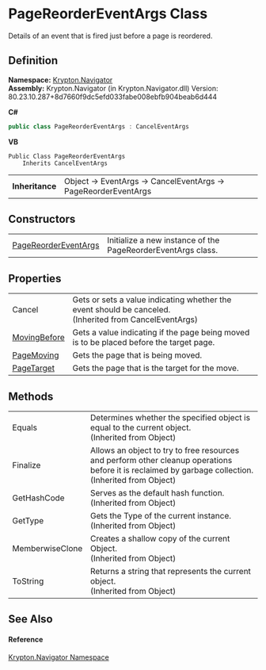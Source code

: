 # PageReorderEventArgs Class


Details of an event that is fired just before a page is reordered.



## Definition
**Namespace:** <a href="a21ac074-d119-3dc6-bd1c-d3a12c0128bc.md">Krypton.Navigator</a>  
**Assembly:** Krypton.Navigator (in Krypton.Navigator.dll) Version: 80.23.10.287+8d7660f9dc5efd033fabe008ebfb904beab6d444

**C#**
``` C#
public class PageReorderEventArgs : CancelEventArgs
```
**VB**
``` VB
Public Class PageReorderEventArgs
	Inherits CancelEventArgs
```

<table><tr><td><strong>Inheritance</strong></td><td>Object  →  EventArgs  →  CancelEventArgs  →  PageReorderEventArgs</td></tr>
</table>



## Constructors
<table>
<tr>
<td><a href="c0d6a604-2aec-ca38-acb5-b54550bd64cf.md">PageReorderEventArgs</a></td>
<td>Initialize a new instance of the PageReorderEventArgs class.</td></tr>
</table>

## Properties
<table>
<tr>
<td>Cancel</td>
<td>Gets or sets a value indicating whether the event should be canceled.<br />(Inherited from CancelEventArgs)</td></tr>
<tr>
<td><a href="5438fe7d-c93f-9d7c-8318-4e39e2cb910a.md">MovingBefore</a></td>
<td>Gets a value indicating if the page being moved is to be placed before the target page.</td></tr>
<tr>
<td><a href="5140278c-038f-3b51-21bb-42a6a0e413e0.md">PageMoving</a></td>
<td>Gets the page that is being moved.</td></tr>
<tr>
<td><a href="02b3d14d-4a35-5996-abde-885b6208b7a8.md">PageTarget</a></td>
<td>Gets the page that is the target for the move.</td></tr>
</table>

## Methods
<table>
<tr>
<td>Equals</td>
<td>Determines whether the specified object is equal to the current object.<br />(Inherited from Object)</td></tr>
<tr>
<td>Finalize</td>
<td>Allows an object to try to free resources and perform other cleanup operations before it is reclaimed by garbage collection.<br />(Inherited from Object)</td></tr>
<tr>
<td>GetHashCode</td>
<td>Serves as the default hash function.<br />(Inherited from Object)</td></tr>
<tr>
<td>GetType</td>
<td>Gets the Type of the current instance.<br />(Inherited from Object)</td></tr>
<tr>
<td>MemberwiseClone</td>
<td>Creates a shallow copy of the current Object.<br />(Inherited from Object)</td></tr>
<tr>
<td>ToString</td>
<td>Returns a string that represents the current object.<br />(Inherited from Object)</td></tr>
</table>

## See Also


#### Reference
<a href="a21ac074-d119-3dc6-bd1c-d3a12c0128bc.md">Krypton.Navigator Namespace</a>  
